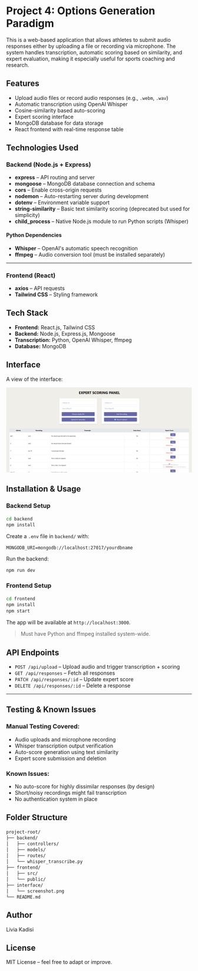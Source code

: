 # Project 4: Options Generation Paradigm

This is a web-based application that allows athletes to submit audio responses either by uploading a file or recording via microphone. The system handles transcription, automatic scoring based on similarity, and expert evaluation, making it especially useful for sports coaching and research.

##  Features

- Upload audio files or record audio responses (e.g., `.webm`, `.wav`)
- Automatic transcription using OpenAI Whisper
- Cosine-similarity based auto-scoring
- Expert scoring interface
- MongoDB database for data storage
- React frontend with real-time response table

## Technologies Used

### Backend (Node.js + Express)
- **express** – API routing and server
- **mongoose** – MongoDB database connection and schema
- **cors** – Enable cross-origin requests
- **nodemon** – Auto-restarting server during development
- **dotenv** – Environment variable support
- **string-similarity** – Basic text similarity scoring (deprecated but used for simplicity)
- **child_process** – Native Node.js module to run Python scripts (Whisper)

#### Python Dependencies
- **Whisper** – OpenAI's automatic speech recognition
- **ffmpeg** – Audio conversion tool (must be installed separately)

---

### Frontend (React)
- **axios** – API requests
- **Tailwind CSS** – Styling framework


##  Tech Stack

- **Frontend:** React.js, Tailwind CSS
- **Backend:** Node.js, Express.js, Mongoose
- **Transcription:** Python, OpenAI Whisper, ffmpeg
- **Database:** MongoDB

## Interface

A view of the interface: 

![App Screenshot](./interface/screenshot.png)


##  Installation & Usage

### Backend Setup

```bash
cd backend
npm install
```
Create a `.env` file in `backend/` with:
```
MONGODB_URI=mongodb://localhost:27017/yourdbname
```
Run the backend:
```bash
npm run dev
```

### Frontend Setup

```bash
cd frontend
npm install
npm start
```
The app will be available at `http://localhost:3000`.

> Must have Python and ffmpeg installed system-wide.



##  API Endpoints

- `POST /api/upload` – Upload audio and trigger transcription + scoring
- `GET /api/responses` – Fetch all responses
- `PATCH /api/responses/:id` – Update expert score
- `DELETE /api/responses/:id` – Delete a response

---

##  Testing & Known Issues

###  Manual Testing Covered:
- Audio uploads and microphone recording
- Whisper transcription output verification
- Auto-score generation using text similarity
- Expert score submission and deletion

###  Known Issues:
- No auto-score for highly dissimilar responses (by design)
- Short/noisy recordings might fail transcription
- No authentication system in place



##  Folder Structure

```
project-root/
├── backend/
│   ├── controllers/
│   ├── models/
│   ├── routes/
│   └── whisper_transcribe.py
├── frontend/
│   ├── src/
│   └── public/
├── interface/
│   └── screenshot.png
└── README.md
```


## Author

Livia Kadisi 


## License

MIT License – feel free to adapt or improve.
